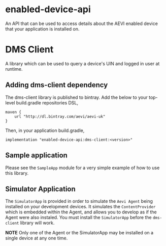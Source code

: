 # enabled-device-api
An API that can be used to access details about the AEVI enabled device that your application is installed on.

# DMS Client

A library which can be used to query a device's UIN and logged in user at runtime.

## Adding dms-client dependency

The dms-client library is published to bintray. Add the below to your top-level build.gradle repositories DSL,
```
maven {
    url "http://dl.bintray.com/aevi/aevi-uk"
}
```

Then, in your application build.gradle,

```
implementation "enabled-device-api:dms-client:<version>"
```

## Sample application

Please see the `SampleApp` module for a very simple example of how to use this library.

## Simulator Application

The `SimulatorApp` is provided in order to simulate the `Aevi Agent` being installed on your development devices.
It simulates the `ContentProvider` which is embedded within the Agent, and allows you to develop as if the Agent were also instaled.
You must install the `SimulatorApp` before the `dms-client` library will work.

**NOTE**
Only one of the Agent or the SimulatorApp may be installed on a single device at any one time.
